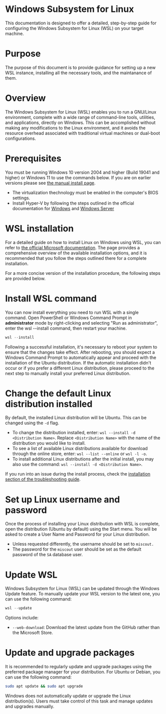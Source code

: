 # Windows Subsystem for Linux

This documentation is designed to offer a detailed, step-by-step guide for configuring the Windows Subsystem for Linux (WSL) on your target machine.

# Purpose

The purpose of this document is to provide guidance for setting up a new WSL instance, installing all the necessary tools, and the maintanance of them.

# Overview

The Windows Subsystem for Linux (WSL) enables you to run a GNU/Linux environment, complete with a wide range of command-line tools, utilities, and applications, directly on Windows. This can be accomplished without making any modifications to the Linux environment, and it avoids the resource overhead associated with traditional virtual machines or dual-boot configurations.

# Prerequisites

You must be running Windows 10 version 2004 and higher (Build 19041 and higher) or Windows 11 to use the commands below. If you are on earlier versions please see [the manual install page](https://learn.microsoft.com/en-us/windows/wsl/install-manual). 

* The virtualization thechnology must be enabled in the computer's BIOS settings.
* Install Hyper-V by following the steps outlined in the official documentation for  [Windows](https://learn.microsoft.com/en-us/virtualization/hyper-v-on-windows/quick-start/enable-hyper-v) and [Windows Server](https://learn.microsoft.com/en-us/windows-server/virtualization/hyper-v/get-started/install-the-hyper-v-role-on-windows-server)

# WSL installation

For a detailed guide on how to install Linux on Windows using WSL, you can refer to [the official Microsoft documentation](https://learn.microsoft.com/en-us/windows/wsl/install). The page provides a comprehensive overview of the available installation options, and it is recommended that you follow the steps outlined there for a complete installation.

For a more concise version of the installation procedure, the following steps are provided below.

# Install WSL command

You can now install everything you need to run WSL with a single command. Open PowerShell or Windows Command Prompt in **administrator** mode by right-clicking and selecting "Run as administrator", enter the wsl --install command, then restart your machine.

```powershell
wsl --install
```

Following a successful installation, it's necessary to reboot your system to ensure that the changes take effect. After rebooting, you should expect a Windows Command Prompt to automatically appear and proceed with the installation of the Ubuntu distribution. If the automatic installation didn't occur or if you prefer a different Linux distribution, please proceed to the next step to manually install your preferred Linux distribution.

# Change the default Linux distribution installed

By default, the installed Linux distribution will be Ubuntu. This can be changed using the `-d` flag.

* To change the distribution installed, enter: `wsl --install -d <Distribution Name>`. Replace `<Distribution Name>` with the name of the distribution you would like to install.
* To see a list of available Linux distributions available for download through the online store, enter: `wsl --list --online` or `wsl -l -o`.
* To install additional Linux distributions after the initial install, you may also use the command: `wsl --install -d <Distribution Name>`.

If you run into an issue during the install process, check the [installation section of the troubleshooting guide](https://learn.microsoft.com/en-us/windows/wsl/troubleshooting#installation-issues).

# Set up Linux username and password

Once the process of installing your Linux distribution with WSL is complete, open the distribution (Ubuntu by default) using the Start menu. You will be asked to create a User Name and Password for your Linux distribution.

* Unless requested differently, the username should be set to `miscout.`
* The password for the `miscout` user should be set as the default password of the `SA` database user.

# Update WSL

Windows Subsystem for Linux (WSL) can be updated through the Windows Update feature. To manually update your WSL version to the latest one, you can use the following command:

```powershell
wsl --update
```

Options include:

* `--web-download`: Download the latest update from the GitHub rather than the Microsoft Store.

# Update and upgrade packages

It is recommended to regularly update and upgrade packages using the preferred package manager for your distribution. For Ubuntu or Debian, you can use the following command:

```bash
sudo apt update && sudo apt upgrade
```

Windows does not automatically update or upgrade the Linux distribution(s). Users must take control of this task and manage updates and upgrades manually.